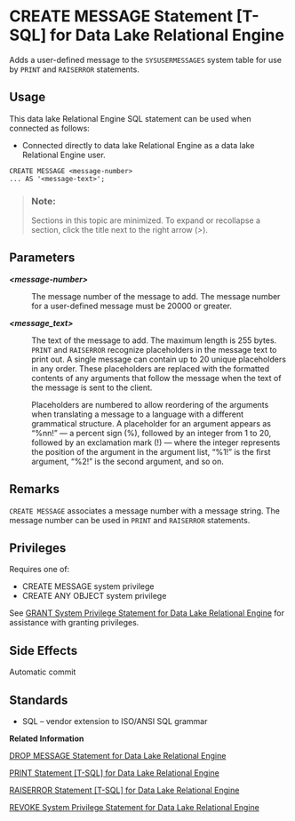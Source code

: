 <!-- loioa61829d784f210158a99f4e03b39b150 -->

# CREATE MESSAGE Statement \[T-SQL\] for Data Lake Relational Engine

Adds a user-defined message to the `SYSUSERMESSAGES` system table for use by `PRINT` and `RAISERROR` statements.



<a name="loioa61829d784f210158a99f4e03b39b150__section_ovp_dvr_znb"/>

## Usage

This data lake Relational Engine SQL statement can be used when connected as follows:

-   Connected directly to data lake Relational Engine as a data lake Relational Engine user.



```
CREATE MESSAGE <message-number>
... AS '<message-text>';
```



> ### Note:  
> Sections in this topic are minimized. To expand or recollapse a section, click the title next to the right arrow \(*\>*\).



<a name="loioa61829d784f210158a99f4e03b39b150__IQ_Parameters"/>

## Parameters


<dl>
<dt><b>

*<message-number\>*

</b></dt>
<dd>

The message number of the message to add. The message number for a user-defined message must be 20000 or greater.



</dd><dt><b>

*<message\_text\>*

</b></dt>
<dd>

The text of the message to add. The maximum length is 255 bytes. `PRINT` and `RAISERROR` recognize placeholders in the message text to print out. A single message can contain up to 20 unique placeholders in any order. These placeholders are replaced with the formatted contents of any arguments that follow the message when the text of the message is sent to the client.

Placeholders are numbered to allow reordering of the arguments when translating a message to a language with a different grammatical structure. A placeholder for an argument appears as “%nn!” — a percent sign \(%\), followed by an integer from 1 to 20, followed by an exclamation mark \(!\) — where the integer represents the position of the argument in the argument list, “%1!” is the first argument, “%2!” is the second argument, and so on.



</dd>
</dl>



<a name="loioa61829d784f210158a99f4e03b39b150__IQ_Usage"/>

## Remarks

`CREATE MESSAGE` associates a message number with a message string. The message number can be used in `PRINT` and `RAISERROR` statements.



<a name="loioa61829d784f210158a99f4e03b39b150__IQ_Permissions"/>

## Privileges

Requires one of:

-   CREATE MESSAGE system privilege
-   CREATE ANY OBJECT system privilege

See [GRANT System Privilege Statement for Data Lake Relational Engine](grant-system-privilege-statement-for-data-lake-relational-engine-a3dfcb0.md) for assistance with granting privileges.



<a name="loioa61829d784f210158a99f4e03b39b150__IQ_Side_Effects"/>

## Side Effects

Automatic commit



<a name="loioa61829d784f210158a99f4e03b39b150__IQ_Standards"/>

## Standards

-   SQL – vendor extension to ISO/ANSI SQL grammar

**Related Information**  


[DROP MESSAGE Statement for Data Lake Relational Engine](drop-message-statement-for-data-lake-relational-engine-e7d81ab.md "Removes a message from the database.")

[PRINT Statement \[T-SQL\] for Data Lake Relational Engine](print-statement-t-sql-for-data-lake-relational-engine-a6221e2.md "Displays a message on the message window of the database server.")

[RAISERROR Statement \[T-SQL\] for Data Lake Relational Engine](raiserror-statement-t-sql-for-data-lake-relational-engine-a6227d8.md "Allows user-defined errors to be signaled, and sends a message on the client.")

[REVOKE System Privilege Statement for Data Lake Relational Engine](revoke-system-privilege-statement-for-data-lake-relational-engine-a3eadda.md "Removes specific system privileges from specific users and the right to administer the privilege.")


